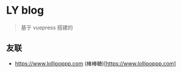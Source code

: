 # LY blog

> 基于 vuepress 搭建的

## 友联

- https://www.lollipoppp.com
  (棒棒糖)[https://www.lollipoppp.com]
